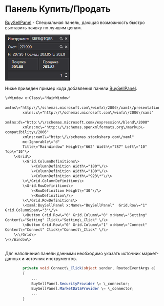 # Панель Купить\/Продать

[BuySellPanel](../api/StockSharp.Xaml.BuySellPanel.html) \- Специальная панель, дающая возможность быстро выставить заявку по лучшим ценам. 

![API GUI BuySell](../images/API_GUI_BuySell.png)

Ниже приведен пример кода добавления панели [BuySellPanel](../api/StockSharp.Xaml.BuySellPanel.html). 

```xaml
\<Window x:Class\="MainWindow"
        xmlns\="http:\/\/schemas.microsoft.com\/winfx\/2006\/xaml\/presentation"
        xmlns:x\="http:\/\/schemas.microsoft.com\/winfx\/2006\/xaml"
        xmlns:d\="http:\/\/schemas.microsoft.com\/expression\/blend\/2008"
        xmlns:mc\="http:\/\/schemas.openxmlformats.org\/markup\-compatibility\/2006"
        xmlns:xaml\="http:\/\/schemas.stocksharp.com\/xaml"
        mc:Ignorable\="d"
        Title\="MainWindow" Height\="662" Width\="787" Left\="10" Top\="10"\>
    \<Grid\>
        \<Grid.ColumnDefinitions\>
            \<ColumnDefinition Width\="180"\/\>
            \<ColumnDefinition Width\="180"\/\>
            \<ColumnDefinition Width\="923\*"\/\>
        \<\/Grid.ColumnDefinitions\>
        \<Grid.RowDefinitions\>
            \<RowDefinition Height\="30"\/\>
            \<RowDefinition\/\>
        \<\/Grid.RowDefinitions\>
	    \<xaml:BuySellPanel x:Name\="BuySellPanel"  Grid.Row\="1" Grid.ColumnSpan\="3"\/\>
		\<Button Grid.Row\="0" Grid.Column\="0" x:Name\="Setting" Content\="Setting" Click\="Setting\_Click" \/\>
		\<Button Grid.Row\="0" Grid.Column\="1" x:Name\="Connect" Content\="Connect" Click\="Connect\_Click" \/\>
    \<\/Grid\>
\<\/Window\>
	  				
```

Для наполнения панели данными необходимо указать источник маркет\-данных и источник инструментов.

```cs
		private void Connect\_Click(object sender, RoutedEventArgs e)
		{
		    ...
			BuySellPanel.SecurityProvider \= \_connector;
			BuySellPanel.MarketDataProvider \= \_connector;
            ...
		}
	  				
```

